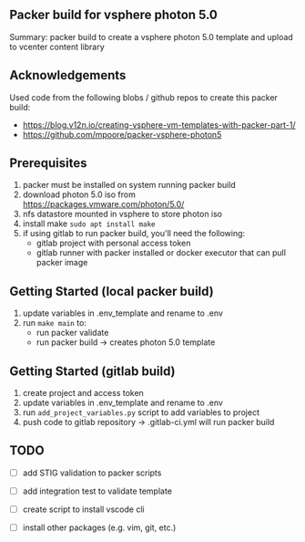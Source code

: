 ## Packer build for vsphere photon 5.0
Summary: packer build to create a vsphere photon 5.0 template and upload to vcenter content library 

## Acknowledgements
Used code from the following blobs / github repos to create this packer build:
- https://blog.v12n.io/creating-vsphere-vm-templates-with-packer-part-1/
- https://github.com/mpoore/packer-vsphere-photon5


## Prerequisites
1. packer must be installed on system running packer build
1. download photon 5.0 iso from https://packages.vmware.com/photon/5.0/
1. nfs datastore mounted in vsphere to store photon iso
1. install make ```sudo apt install make```
1. if using gitlab to run packer build, you'll need the following:
    - gitlab project with personal access token
    - gitlab runner with packer installed or docker executor that can pull packer image

## Getting Started (local packer build)
1. update variables in .env_template and rename to .env
2. run ```make main``` to:
    - run packer validate
    - run packer build -> creates photon 5.0 template

## Getting Started (gitlab build)
1. create project and access token
1. update variables in .env_template and rename to .env
1. run ```add_project_variables.py``` script to add variables to project
1. push code to gitlab repository -> .gitlab-ci.yml will run packer build

## TODO
- [ ] add STIG validation to packer scripts
- [ ] add integration test to validate template
- [ ] create script to install vscode cli 
- [ ] install other packages (e.g. vim, git, etc.)

